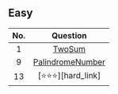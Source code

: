 ## Easy
|No. | Question|
|:---:|:----:|
|1|[TwoSum][TwoSum]| 
|9|[PalindromeNumber][PalindromeNumber]|
|13|[⭐️⭐️⭐️][hard_link]|


[TwoSum]:https://github.com/Ryanshyu/LeetCode/blob/main/1.Easy/0001.TwoSum.cpp
[PalindromeNumber]:https://github.com/Ryanshyu/LeetCode/blob/main/1.Easy/0009.PalindromeNumber.cpp
